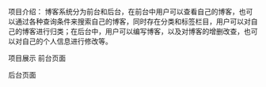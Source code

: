 项目介绍：
  博客系统分为前台和后台，在前台中用户可以查看自己的博客，也可以通过各种查询条件来搜索自己的博客，同时存在分类和标签栏目，用户可以对自己的博客进行归类；在后台中，用户可以编写博客，以及对博客的增删改查，也可以对自己的个人信息进行修改等。
 
 项目展示
   前台页面
   
   后台页面
   
